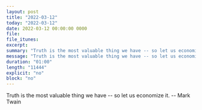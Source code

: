 ```yaml
---
layout: post
title: "2022-03-12"
today: "2022-03-12"
date: 2022-03-12 00:00:00 0000
file:
file_itunes:
excerpt:
summary: "Truth is the most valuable thing we have -- so let us economize it. -- Mark Twain"
message: "Truth is the most valuable thing we have -- so let us economize it. -- Mark Twain"
duration: "01:00"
length: "11444"
explicit: "no"
block: "no"
---
```

Truth is the most valuable thing we have -- so let us economize it. -- Mark Twain

